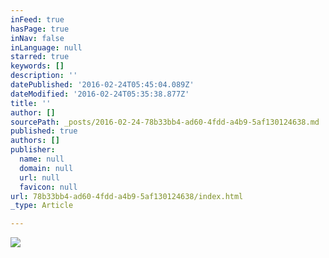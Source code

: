 ```yaml
---
inFeed: true
hasPage: true
inNav: false
inLanguage: null
starred: true
keywords: []
description: ''
datePublished: '2016-02-24T05:45:04.089Z'
dateModified: '2016-02-24T05:35:38.877Z'
title: ''
author: []
sourcePath: _posts/2016-02-24-78b33bb4-ad60-4fdd-a4b9-5af130124638.md
published: true
authors: []
publisher:
  name: null
  domain: null
  url: null
  favicon: null
url: 78b33bb4-ad60-4fdd-a4b9-5af130124638/index.html
_type: Article

---
```

![](https://the-grid-user-content.s3-us-west-2.amazonaws.com/bb2b2e84-534a-4ae6-9fc6-d0913cf51b42.jpg)